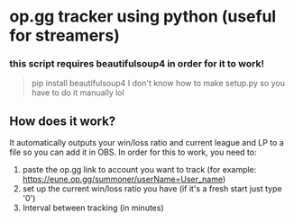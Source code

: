 # op.gg tracker using python (useful for streamers)

### this script requires beautifulsoup4 in order for it to work!
> pip install beautifulsoup4
I don't know how to make setup.py so you have to do it manually lol

## How does it work?
It automatically outputs your win/loss ratio and current league and LP to a file so you can add it in OBS.
In order for this to work, you need to:
1. paste the op.gg link to account you want to track (for example: https://eune.op.gg/summoner/userName=User_name)
2. set up the current win/loss ratio you have (if it's a fresh start just type '0')
3. Interval between tracking (in minutes)